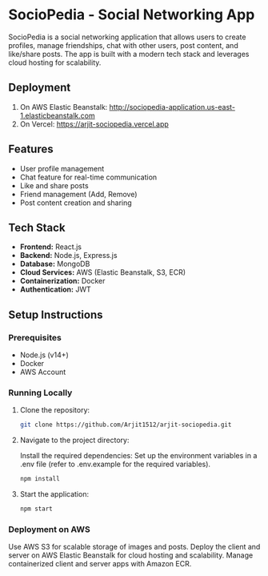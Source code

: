 # SocioPedia - Social Networking App

SocioPedia is a social networking application that allows users to create profiles, manage friendships, chat with other users, post content, and like/share posts. The app is built with a modern tech stack and leverages cloud hosting for scalability.

## Deployment
1. On AWS Elastic Beanstalk: http://sociopedia-application.us-east-1.elasticbeanstalk.com
2. On Vercel: https://arjit-sociopedia.vercel.app

## Features
- User profile management
- Chat feature for real-time communication
- Like and share posts
- Friend management (Add, Remove)
- Post content creation and sharing

## Tech Stack
- **Frontend:** React.js
- **Backend:** Node.js, Express.js
- **Database:** MongoDB
- **Cloud Services:** AWS (Elastic Beanstalk, S3, ECR)
- **Containerization:** Docker
- **Authentication:** JWT

## Setup Instructions

### Prerequisites
- Node.js (v14+)
- Docker
- AWS Account

### Running Locally

1. Clone the repository:
   ```bash
   git clone https://github.com/Arjit1512/arjit-sociopedia.git
2. Navigate to the project directory:

   Install the required dependencies:
   Set up the environment variables in a .env file (refer to .env.example for the required variables).
   ```bash
   npm install

3. Start the application:
   ```bash
   npm start

### Deployment on AWS
Use AWS S3 for scalable storage of images and posts.
Deploy the client and server on AWS Elastic Beanstalk for cloud hosting and scalability.
Manage containerized client and server apps with Amazon ECR.
